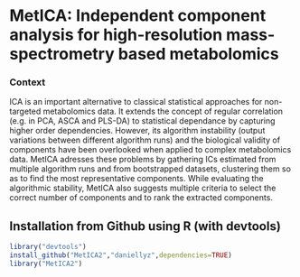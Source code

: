 # MetICA: Independent component analysis for high-resolution mass-spectrometry based metabolomics

### Context
ICA is an important alternative to classical statistical approaches for non-targeted metabolomics data. It extends the concept of regular correlation (e.g. in PCA, ASCA and PLS-DA) to statistical dependance by capturing higher order dependencies. However, its algorithm instability (output variations between different algorithm runs) and the biological validity of components have been overlooked when applied to complex metabolomics data. MetICA adresses these problems by gathering ICs estimated from multiple algorithm runs and from bootstrapped datasets, clustering them so as to find the most representative components. While evaluating the algorithmic stability, MetICA also suggests multiple criteria to select the correct number of components and to rank the extracted components.

## Installation from Github using R (with devtools)

```R
library("devtools")
install_github("MetICA2","daniellyz",dependencies=TRUE)
library("MetICA2")
```


